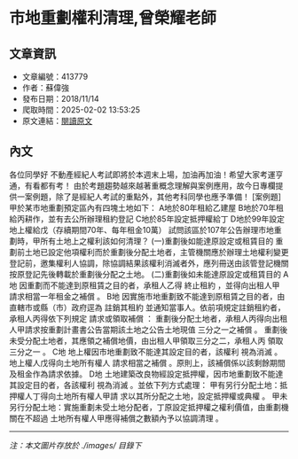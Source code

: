 # 市地重劃權利清理,曾榮耀老師

## 文章資訊
- 文章編號：413779
- 作者：蘇偉強
- 發布日期：2018/11/14
- 爬取時間：2025-02-02 13:53:25
- 原文連結：[閱讀原文](https://real-estate.get.com.tw/Columns/detail.aspx?no=413779)

## 內文
各位同學好
不動產經紀人考試即將於本週末上場，加油再加油！希望大家考運亨通，有看都有考！
由於考題趨勢越來越著重概念理解與案例應用，故今日專欄提供一案例題，除了是經紀人考試的重點外，其他考科同學也應予準備！
[案例題]
甲於某市地重劃預定區內有四塊土地如下：
A地於80年租給乙建屋
B地於70年租給丙耕作，並有去公所辦理租約登記
C地於85年設定抵押權給丁
D地於99年設定地上權給戊（存續期間70年、每年租金10萬）
試問該區於107年公告辦理市地重劃時，甲所有土地上之權利該如何清理？
(一)重劃後如能達原設定或租賃目的
重劃前土地已設定他項權利而於重劃後分配土地者，主管機關應於辦理土地權利變更登記前，邀集權利人協調，除協調結果該權利消滅者外，應列冊送由該管登記機關按原登記先後轉載於重劃後分配之土地。
(二)重劃後如未能達原設定或租賃目的
A地
因重劃而不能達到原租賃之目的者，承租人乙得
終止租約
，並得向出租人甲
請求相當一年租金之補償
。
B地
因實施市地重劃致不能達到原租賃之目的者，由直轄市或縣（市）政府逕為
註銷其租約
並通知當事人。依前項規定註銷租約者，承租人丙得依下列規定
請求或領取補償
：
重劃後分配土地者，承租人丙得向出租人甲請求按重劃計畫書公告當期該土地之公告土地現值
三分之一之補償
。
重劃後未受分配土地者，其應領之補償地價，由出租人甲領取三分之二，承租人丙
領取三分之一
。
C地
地上權因市地重劃致不能達其設定目的者，該權利
視為消滅
。地上權人戊得向土地所有權人
請求相當之補償
。原則上，該補償係以該剩餘期間及租金作為請求依據。
D地
土地建築改良物經設定抵押權，因市地重劃致不能達其設定目的者，各該權利
視為消滅
。並依下列方式處理：
甲有另行分配土地：抵押權人丁得向土地所有權人甲請
求以其所分配之土地，設定抵押權或典權
。
甲未另行分配土地：實施重劃未受土地分配者，丁原設定抵押權之權利價值，由重劃機關在不超過
土地所有權人甲應得補償之數額內予以協調清理
。

---
*注：本文圖片存放於 ./images/ 目錄下*
